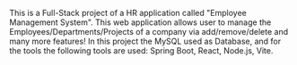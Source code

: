 This is a Full-Stack project of a HR application called "Employee Management System". This web application allows user to manage the Employees/Departments/Projects of a company via add/remove/delete and many more features! In this project the MySQL used as Database, and for the tools the following tools are used: Spring Boot, React, Node.js, Vite.
